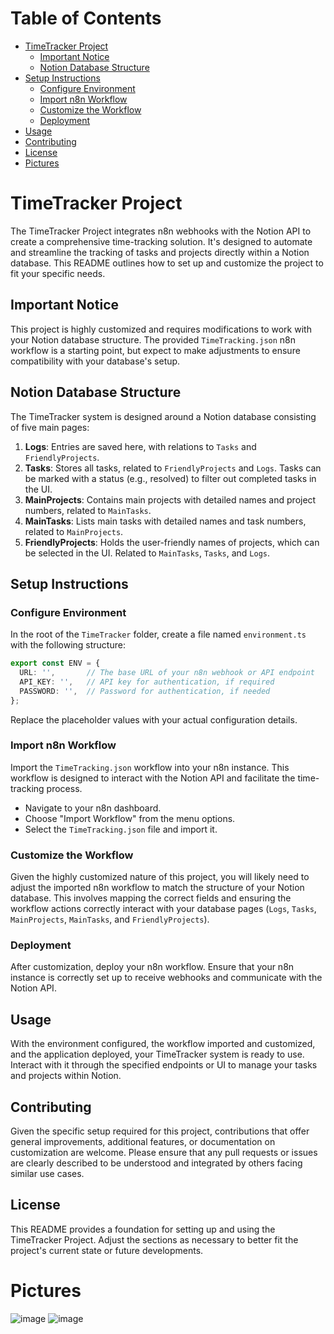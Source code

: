 # Table of Contents

- [TimeTracker Project](#timetracker-project)
  - [Important Notice](#important-notice)
  - [Notion Database Structure](#notion-database-structure)
- [Setup Instructions](#setup-instructions)
  - [Configure Environment](#configure-environment)
  - [Import n8n Workflow](#import-n8n-workflow)
  - [Customize the Workflow](#customize-the-workflow)
  - [Deployment](#deployment)
- [Usage](#usage)
- [Contributing](#contributing)
- [License](#license)
- [Pictures](#pictures)
 
# TimeTracker Project

The TimeTracker Project integrates n8n webhooks with the Notion API to create a comprehensive time-tracking solution. It's designed to automate and streamline the tracking of tasks and projects directly within a Notion database. This README outlines how to set up and customize the project to fit your specific needs.

## Important Notice

This project is highly customized and requires modifications to work with your Notion database structure. The provided `TimeTracking.json` n8n workflow is a starting point, but expect to make adjustments to ensure compatibility with your database's setup.

## Notion Database Structure

The TimeTracker system is designed around a Notion database consisting of five main pages:

1. **Logs**: Entries are saved here, with relations to `Tasks` and `FriendlyProjects`.
2. **Tasks**: Stores all tasks, related to `FriendlyProjects` and `Logs`. Tasks can be marked with a status (e.g., resolved) to filter out completed tasks in the UI.
3. **MainProjects**: Contains main projects with detailed names and project numbers, related to `MainTasks`.
4. **MainTasks**: Lists main tasks with detailed names and task numbers, related to `MainProjects`.
5. **FriendlyProjects**: Holds the user-friendly names of projects, which can be selected in the UI. Related to `MainTasks`, `Tasks`, and `Logs`.

## Setup Instructions

### Configure Environment

In the root of the `TimeTracker` folder, create a file named `environment.ts` with the following structure:

```typescript
export const ENV = {
  URL: '',       // The base URL of your n8n webhook or API endpoint
  API_KEY: '',   // API key for authentication, if required
  PASSWORD: '',  // Password for authentication, if needed
};
```

Replace the placeholder values with your actual configuration details.

### Import n8n Workflow

Import the `TimeTracking.json` workflow into your n8n instance. This workflow is designed to interact with the Notion API and facilitate the time-tracking process.

- Navigate to your n8n dashboard.
- Choose "Import Workflow" from the menu options.
- Select the `TimeTracking.json` file and import it.

### Customize the Workflow

Given the highly customized nature of this project, you will likely need to adjust the imported n8n workflow to match the structure of your Notion database. This involves mapping the correct fields and ensuring the workflow actions correctly interact with your database pages (`Logs`, `Tasks`, `MainProjects`, `MainTasks`, and `FriendlyProjects`).

### Deployment

After customization, deploy your n8n workflow. Ensure that your n8n instance is correctly set up to receive webhooks and communicate with the Notion API.

## Usage

With the environment configured, the workflow imported and customized, and the application deployed, your TimeTracker system is ready to use. Interact with it through the specified endpoints or UI to manage your tasks and projects within Notion.

## Contributing

Given the specific setup required for this project, contributions that offer general improvements, additional features, or documentation on customization are welcome. Please ensure that any pull requests or issues are clearly described to be understood and integrated by others facing similar use cases.

## License
This README provides a foundation for setting up and using the TimeTracker Project. Adjust the sections as necessary to better fit the project's current state or future developments.

# Pictures
![image](https://github.com/ldehner/TimeTracker/assets/28535268/e587a07d-2e2d-443c-aecb-97b51776c535)
![image](https://github.com/ldehner/TimeTracker/assets/28535268/2f1769ea-909b-473f-939c-6e2183f0e281)
